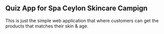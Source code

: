 ## Quiz App for Spa Ceylon Skincare Campign

This is just the simple web application that where customers can get the products that matches their skin & age. 

